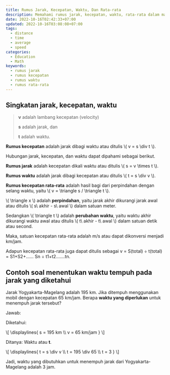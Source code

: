 ```yaml
---
title: Rumus Jarak, Kecepatan, Waktu, Dan Rata-rata
description: Memahami rumus jarak, kecepatan, waktu, rata-rata dalam matematika
date: 2022-10-16T02:42:33+07:00
updated: 2022-10-16T03:08:08+07:00
tags:
  - distance
  - time
  - average
  - speed
categories:
  - Education
  - Math
keywords:
  - rumus jarak
  - rumus kecepatan
  - rumus waktu
  - rumus rata-rata
---
```


## Singkatan jarak, kecepatan, waktu
> **v** adalah lambang kecepatan (velocity)
>
> **s** adalah jarak, dan
>
> **t** adalah waktu.

<p><b id="rumus-kecepatan">Rumus kecepatan</b> adalah jarak dibagi waktu atau ditulis \( v = s \div t \).</p>
<p>Hubungan jarak, kecepatan, dan waktu dapat dipahami sebagai berikut.</p>
<p><b id="rumus-jarak">Rumus jarak</b> adalah kecepatan dikali waktu atau ditulis \( s = v \times t \).</p>
<p><b id="rumus-waktu">Rumus waktu</b> adalah jarak dibagi kecepatan atau ditulis \( t = s \div v \).</p>

<p><b id="rumus-kecepatan-rata-rata">Rumus kecepatan rata-rata</b> adalah hasil bagi dari perpindahan dengan selang waktu, yaitu \( v = \triangle s / \triangle t \).</p>

<p>\( \triangle x \) adalah <b>perpindahan</b>, yaitu jarak akhir dikurangi jarak awal atau ditulis \( s\ akhir - s\ awal \) dalam satuan meter.</p>
<p>Sedangkan \( \triangle t \) adalah <b>perubahan waktu</b>, yaitu waktu akhir dikurangi waktu awal atau ditulis \( t\ akhir - t\ awal \) dalam satuan detik atau second.</p>

Maka, satuan kecepatan rata-rata adalah m/s atau dapat dikonversi menjadi km/jam.

Adapun kecepatan rata-rata juga dapat ditulis sebagai v = S(total) ÷ t(total) = S1+S2+...... Sn ÷ t1+t2…….tn.

## Contoh soal menentukan waktu tempuh pada jarak yang diketahui
Jarak Yogyakarta-Magelang adalah 195 km. Jika ditempuh menggunakan mobil dengan kecepatan 65 km/jam. Berapa **waktu yang diperlukan** untuk menempuh jarak tersebut?

Jawab:

Diketahui:

<p>\[ \displaylines{ s = 195 km \\ v = 65 km/jam } \]</p>

Ditanya: Waktu atau **t**.

<p>\[ \displaylines{ t = s \div v \\ t = 195 \div 65 \\ t = 3 } \]</p>

Jadi, waktu yang dibutuhkan untuk menempuh jarak dari Yogyakarta-Magelang adalah 3 jam.

<script src="https://raw.githack.com/dimaslanjaka/Web-Manajemen/master/mathjax/loader.js"></script>